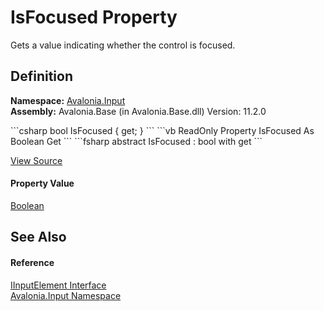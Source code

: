 # IsFocused Property


Gets a value indicating whether the control is focused.



## Definition
**Namespace:** <a href="N_Avalonia_Input">Avalonia.Input</a>  
**Assembly:** Avalonia.Base (in Avalonia.Base.dll) Version: 11.2.0

<Tabs groupId="api-code-preview">
<TabItem value="csharp" label="C#">
```csharp
bool IsFocused { get; }
```
</TabItem>
<TabItem value="vb" label="VB">
```vb
ReadOnly Property IsFocused As Boolean
	Get
```
</TabItem>
<TabItem value="fsharp" label="F#">
```fsharp
abstract IsFocused : bool with get
```
</TabItem>
</Tabs>



<a href="https://github.com/AvaloniaUI/Avalonia/tree/master/src/Avalonia.Base/Input/IInputElement.cs" title="View the source code">View Source</a>



#### Property Value
<a href="https://learn.microsoft.com/dotnet/api/system.boolean" target="_blank" rel="noopener noreferrer">Boolean</a>

## See Also


#### Reference
<a href="T_Avalonia_Input_IInputElement">IInputElement Interface</a>  
<a href="N_Avalonia_Input">Avalonia.Input Namespace</a>  

